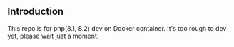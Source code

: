 ## Introduction

This repo is for php(8.1, 8.2) dev on Docker container.
It's too rough to dev yet, please wait just a moment.